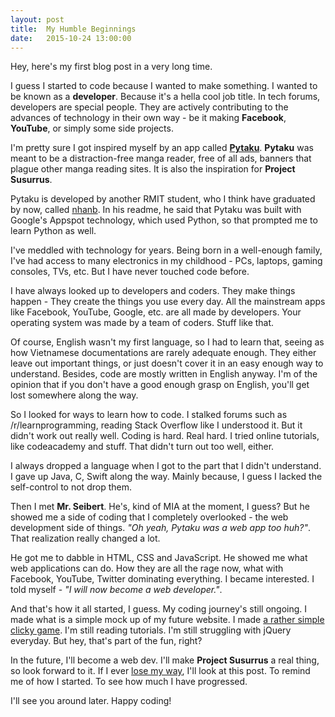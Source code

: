 ```yaml
---
layout: post
title:  My Humble Beginnings
date:   2015-10-24 13:00:00
---
```


Hey, here's my first blog post in a very long time.

I guess I started to code because I wanted to make something. I wanted to be known as a **developer**. Because it's a hella cool job title. In tech forums, developers are special people. They are actively contributing to the advances of technology in their own way - be it making **Facebook**, **YouTube**, or simply some side projects.

I'm pretty sure I got inspired myself by an app called [**Pytaku**](https://pytaku.appspot.com). **Pytaku** was meant to be a distraction-free manga reader, free of all ads, banners that plague other manga reading sites. It is also the inspiration for **Project Susurrus**.

Pytaku is developed by another RMIT student, who I think have graduated by now, called [nhanb](https://github.com/nhanb). In his readme, he said that Pytaku was built with Google's Appspot technology, which used Python, so that prompted me to learn Python as well.

I've meddled with technology for years. Being born in a well-enough family, I've had access to many electronics in my childhood - PCs, laptops, gaming consoles, TVs, etc. But I have never touched code before.

I have always looked up to developers and coders. They make things happen - They create the things you use every day. All the mainstream apps like Facebook, YouTube, Google, etc. are all made by developers. Your operating system was made by a team of coders. Stuff like that.

Of course, English wasn't my first language, so I had to learn that, seeing as how Vietnamese documentations are rarely adequate enough. They either leave out important things, or just doesn't cover it in an easy enough way to understand. Besides, code are mostly written in English anyway. I'm of the opinion that if you don't have a good enough grasp on English, you'll get lost somewhere along the way.

So I looked for ways to learn how to code. I stalked forums such as /r/learnprogramming, reading Stack Overflow like I understood it. But it didn't work out really well. Coding is hard. Real hard. I tried online tutorials, like codeacademy and stuff. That didn't turn out too well, either.

I always dropped a language when I got to the part that I didn't understand. I gave up Java, C, Swift along the way. Mainly because, I guess I lacked the self-control to not drop them.

Then I met **Mr. Seibert**. He's, kind of MIA at the moment, I guess? But he showed me a side of coding that I completely overlooked - the web development side of things. *"Oh yeah, Pytaku was a web app too huh?"*. That realization really changed a lot.

He got me to dabble in HTML, CSS and JavaScript. He showed me what web applications can do. How they are all the rage now, what with Facebook, YouTube, Twitter dominating everything. I became interested. I told myself - *"I will now become a web developer."*.

And that's how it all started, I guess. My coding journey's still ongoing. I made what is a simple mock up of my future website. I made [a rather simple clicky game](https://github.com/codyseibert/clickr). I'm still reading tutorials. I'm still struggling with jQuery everyday. But hey, that's part of the fun, right?

In the future, I'll become a web dev. I'll make **Project Susurrus** a real thing, so look forward to it. If I ever [lose my way](https://youtu.be/rNo0EhDhpBE?t=60), I'll look at this post. To remind me of how I started. To see how much I have progressed.

I'll see you around later. Happy coding!
